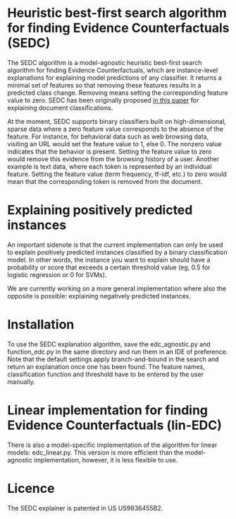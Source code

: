 # Heuristic best-first search algorithm for finding Evidence Counterfactuals (SEDC)

The SEDC algorithm is a model-agnostic heuristic best-first search algorithm for finding Evidence Counterfactuals, which are instance-level explanations for explaining model predictions of any classifier. It returns a minimal set of features so that removing these features results in a predicted class change. Removing means setting the corresponding feature value to zero. SEDC has been originally proposed [in this paper](https://papers.ssrn.com/sol3/papers.cfm?abstract_id=2282998) for explaining document classifications.

At the moment, SEDC supports binary classifiers built on high-dimensional, sparse data where a zero feature value corresponds to the absence of the feature. For instance, for behavioral data such as web browsing data, visiting an URL would set the feature value to 1, else 0. The nonzero value indicates that the behavior is present. Setting the feature value to zero would remove this evidence from the browsing history of a user. Another example is text data, where each token is represented by an individual feature. Setting the feature value (term frequency, tf-idf, etc.) to zero would mean that the corresponding token is removed from the document. 

# Explaining positively predicted instances 
An important sidenote is that the current implementation can only be used to explain positively predicted instances classified by a binary classification model. In other words, the instance you want to explain should have a probability or score that exceeds a certain threshold value (eg, 0.5 for logistic regression or 0 for SVMs).

We are currently working on a more general implementation where also the opposite is possible: explaining negatively predicted instances.

# Installation

To use the SEDC explanation algorithm, save the edc_agnostic.py and function_edc.py in the same directory and run them in an IDE of preference. Note that the default settings apply branch-and-bound in the search and return an explanation once one has been found. The feature names, classification function and threshold have to be entered by the user manually.  

# Linear implementation for finding Evidence Counterfactuals (lin-EDC)

There is also a model-specific implementation of the algorithm for linear models: edc_linear.py. This version is more efficient than the model-agnostic implementation, however, it is less flexible to use.

# Licence

The SEDC explainer is patented in US US9836455B2.
